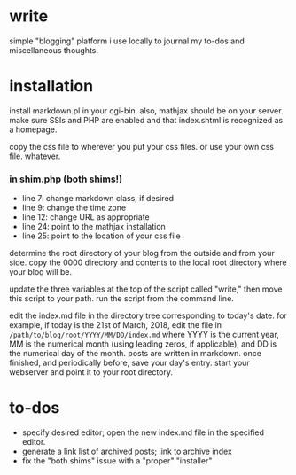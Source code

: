 # write
simple "blogging" platform i use locally to journal my to-dos and miscellaneous thoughts.

# installation
install markdown.pl in your cgi-bin. also, mathjax should be on your server. make sure SSIs and PHP are enabled and that index.shtml is recognized as a homepage.

copy the css file to wherever you put your css files. or use your own css file. whatever.

### in shim.php (both shims!)
- line 7: change markdown class, if desired
- line 9: change the time zone
- line 12: change URL as appropriate
- line 24: point to the mathjax installation
- line 25: point to the location of your css file

determine the root directory of your blog from the outside and from your side. copy the 0000 directory and contents to the local root directory where your blog will be.

update the three variables at the top of the script called "write," then move this script to your path. run the script from the command line.

edit the index.md file in the directory tree corresponding to today's date. for example, if today is the 21st of March, 2018, edit the file in `/path/to/blog/root/YYYY/MM/DD/index.md` where YYYY is the current year, MM is the numerical month (using leading zeros, if applicable), and DD is the numerical day of the month. posts are written in markdown. once finished, and periodically before, save your day's entry. start your webserver and point it to your root directory.

# to-dos
- specify desired editor; open the new index.md file in the specified editor.
- generate a link list of archived posts; link to archive index
- fix the "both shims" issue with a "proper" "installer"
